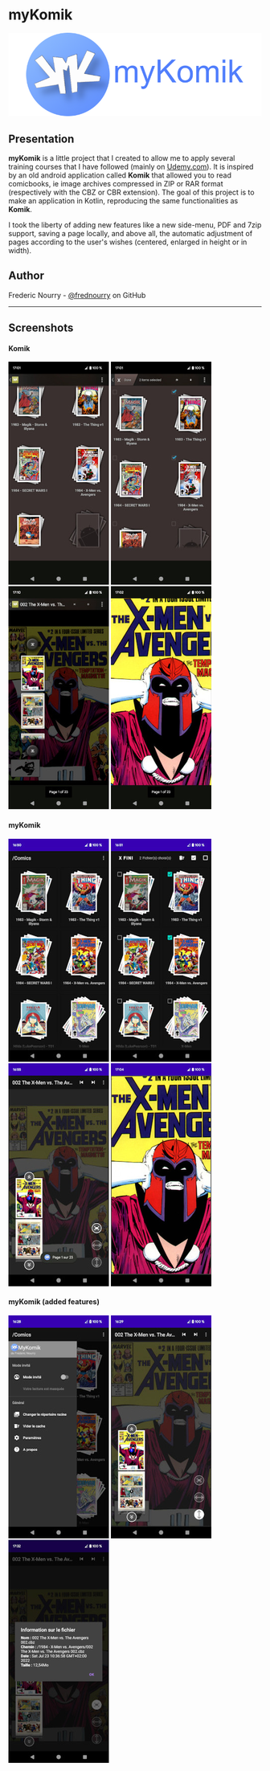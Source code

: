 myKomik
==========
![](static/banner.png "myKomik banner")

Presentation
------------

**myKomik** is a little project that I created to allow me to apply several training courses that I have followed (mainly on [Udemy.com][1]). It is inspired by an old android application called **Komik** that allowed you to read comicbooks, ie image archives compressed in ZIP or RAR format (respectively with the CBZ or CBR extension). The goal of this project is to make an application in Kotlin, reproducing the same functionalities as **Komik**.

I took the liberty of adding new features like a new side-menu, PDF and 7zip support, saving a page locally, and above all, the automatic adjustment of pages according to the user's wishes (centered, enlarged in height or in width).

Author
------
Frederic Nourry - [@frednourry][2] on GitHub

-----------------------------------

Screenshots
------

#### Komik
![](static/screenshots/Browser_Komik.jpg "Komik browser") ![](static/screenshots/SelectFiles_Komik.jpg "Komik browser with file selection") ![](static/screenshots/PageSelector_Komik.jpg "Komik page selector") ![](static/screenshots/PageZoom_Komik.jpg "Komik zoomed page")
</div>


#### myKomik
![](static/screenshots/Browser_MyKomik.jpg "myKomik browser") ![](static/screenshots/SelectFiles_MyKomik.jpg "myKomik browser with file selection") ![](static/screenshots/PageSelector_MyKomik.jpg "myKomik page selector") ![](static/screenshots/PageZoom_MyKomik.jpg "myKomik zoomed page")


#### myKomik (added features)
![](static/screenshots/SideMenu_MyKomik.jpg "side menu") ![](static/screenshots/PageSelector_Adjusted_MyKomik.jpg "automatic resize") ![](static/screenshots/InfoPopup_MyKomik.jpg "comic information popup")


[1]: https://www.udemy.com/
[2]: https://github.com/frednourry
